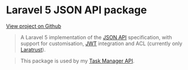 Laravel 5 JSON API package
==========================

[View project on Github](https://github.com/neilrussell6/laravel5-json-api)

> A Laravel 5 implementation of the [JSON API](http://jsonapi.org/format/) specification, with support for customisation, [JWT](https://jwt.io/) integration and ACL (currently only [Laratrust](https://github.com/santigarcor/laratrust)).

> This package is used by my [Task Manager API](/task-manager-api).

